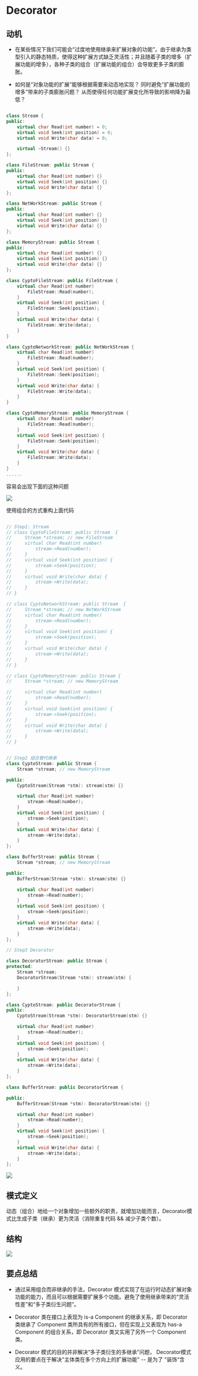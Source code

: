 # Decorator 

## 动机

+ 在某些情况下我们可能会“过度地使用继承来扩展对象的功能”。由于继承为类型引入的静态特质，使得这种扩展方式缺乏灵活性；并且随着子类的增多（扩展功能的增多），各种子类的组合（扩展功能的组合）会导致更多子类的膨胀。

+ 如何是“对象功能的扩展”能够根据需要来动态地实现？ 同时避免“扩展功能的增多”带来的子类膨胀问题？ 从而使得任何功能扩展变化所导致的影响降为最低？ 

```c++

class Stream {
public:
    virtual char Read(int number) = 0;
    virtual void Seek(int position) = 0;
    virtual void Write(char data) = 0;

    virtual ~Stream() {}
};

class FileStream: public Stream {
public:
    virtual char Read(int number) {}
    virtual void Seek(int position) {}
    virtual void Write(char data) {}
};

class NetWorkStream: public Stream {
public:
    virtual char Read(int number) {}
    virtual void Seek(int position) {}
    virtual void Write(char data) {}
};

class MemoryStream: public Stream {
public:
    virtual char Read(int number) {}
    virtual void Seek(int position) {}
    virtual void Write(char data) {}
};

class CyptoFileStream: public FileStream {
    virtual char Read(int number) 
        FileStream::Read(number);
    }
    virtual void Seek(int position) {
        FileStream::Seek(position);
    }
    virtual void Write(char data) {
        FileStream::Write(data);
    }
}

class CyptoNetworkStream: public NetWorkStream {
    virtual char Read(int number) 
        FileStream::Read(number);
    }
    virtual void Seek(int position) {
        FileStream::Seek(position);
    }
    virtual void Write(char data) {
        FileStream::Write(data);
    }
}

class CyptoMemoryStream: public MemoryStream {
    virtual char Read(int number) 
        FileStream::Read(number);
    }
    virtual void Seek(int position) {
        FileStream::Seek(position);
    }
    virtual void Write(char data) {
        FileStream::Write(data);
    }
}
......

```
容易会出现下面的这种问题

![](./decorator_issue.png)

使用组合的方式重构上面代码

```c++

// Step1: Stream 
// class CyptoFileStream: public Stream  {
//     Stream *stream; // new FileStream
//     virtual char Read(int number) 
//         stream->Read(number);
//     }
//     virtual void Seek(int position) {
//         stream->Seek(position);
//     }
//     virtual void Write(char data) {
//         stream->Write(data);
//     }
// }

// class CyptoNetworkStream: public Stream  {
//     Stream *stream; // new NetWorkStream
//     virtual char Read(int number) 
//         stream->Read(number);
//     }
//     virtual void Seek(int position) {
//         stream->Seek(position);
//     }
//     virtual void Write(char data) {
//         stream->Write(data);
//     }
// }

// class CyptoMemoryStream: public Stream {
//     Stream *stream; // new MemoryStream

//     virtual char Read(int number) 
//         stream->Read(number);
//     }
//     virtual void Seek(int position) {
//         stream->Seek(position);
//     }
//     virtual void Write(char data) {
//         stream->Write(data);
//     }
// }


// Step2 组合替代继承
class CyptoStream: public Stream {
    Stream *stream; // new MemoryStream

public:
    CyptoStream(Stream *stm): stream(stm) {}

    virtual char Read(int number) 
        stream->Read(number);
    }
    virtual void Seek(int position) {
        stream->Seek(position);
    }
    virtual void Write(char data) {
        stream->Write(data);
    }
};

class BufferStream: public Stream {
    Stream *stream; // new MemoryStream

public:
    BufferStream(Stream *stm): stream(stm) {}

    virtual char Read(int number) 
        stream->Read(number);
    }
    virtual void Seek(int position) {
        stream->Seek(position);
    }
    virtual void Write(char data) {
        stream->Write(data);
    }
};

// Step3 Decorator 

class DecoratorStream: public Stream {
protected:
    Stream *stream;
    DecoratorStream(Stream *stm): stream(stm) {

    }
};

class CyptoStream: public DecoratorStream {
public:
    CyptoStream(Stream *stm): DecoratorStream(stm) {}

    virtual char Read(int number) 
        stream->Read(number);
    }
    virtual void Seek(int position) {
        stream->Seek(position);
    }
    virtual void Write(char data) {
        stream->Write(data);
    }
};

class BufferStream: public DecoratorStream {

public:
    BufferStream(Stream *stm): DecoratorStream(stm) {}

    virtual char Read(int number) 
        stream->Read(number);
    }
    virtual void Seek(int position) {
        stream->Seek(position);
    }
    virtual void Write(char data) {
        stream->Write(data);
    }
};

```

![](./decorator_final.png)

## 模式定义

动态（组合）地给一个对象增加一些额外的职责，就增加功能而言，Decorator模式比生成子类（继承）更为灵活（消除重复代码 && 减少子类个数）。

## 结构

![](./decorator%20structure.png)

## 要点总结

+ 通过采用组合而非继承的手法，Decorator 模式实现了在运行时动态扩展对象功能的能力，而且可以根据需要扩展多个功能。避免了使用继承带来的“灵活性差”和“多子类衍生问题”。

+ Decorator 类在接口上表现为 is-a Component 的继承关系，即 Decorator 类继承了 Component 类所具有的所有接口，但在实现上又表现为 has-a Component 的组合关系，即 Decorator 类又实用了另外一个 Component 类。

+ Decorator 模式的目的并非解决“多子类衍生的多继承”问题， Decorator模式应用的要点在于解决"主体类在多个方向上的扩展功能" -- 是为了 ”装饰“含义。

